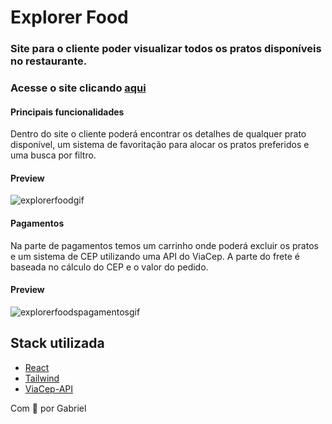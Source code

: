 # Explorer Food

### Site para o cliente poder visualizar todos os pratos disponíveis no restaurante.

### Acesse o site clicando [aqui](https://explorerfoods.netlify.app/)

#### Principais funcionalidades

Dentro do site o cliente poderá encontrar os detalhes de qualquer prato disponível, um sistema de favoritação para alocar os pratos preferidos e uma busca por filtro.

#### Preview

![explorerfoodgif](https://user-images.githubusercontent.com/54092771/209172895-a67faec2-ccf6-4be7-89e3-02e446cd18dd.gif)

#### Pagamentos

Na parte de pagamentos temos um carrinho onde poderá excluir os pratos e um sistema de CEP utilizando uma API do ViaCep.
A parte do frete é baseada no cálculo do CEP e o valor do pedido.

#### Preview

![explorerfoodspagamentosgif](https://user-images.githubusercontent.com/54092771/209174723-94427ed9-712b-4e63-9a51-e20031486238.gif)

## Stack utilizada

- [React](https://reactjs.org/)
- [Tailwind](https://tailwindcss.com/)
- [ViaCep-API](https://viacep.com.br/)

Com 💛 por Gabriel
